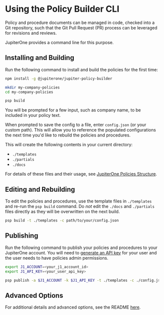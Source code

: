 # Using the Policy Builder CLI

Policy and procedure documents can be managed in code, checked into a Git repository, such that the Git Pull Request (PR) process can be leveraged for revisions and reviews.

JupiterOne provides a command line for this purpose.

## Installing and Building

Run the following command to install and build the policies for the first time:

```bash
npm install -g @jupiterone/jupiter-policy-builder

mkdir my-company-policies
cd my-company-policies

psp build
```

You will be prompted for a few input, such as company name, to be included in your policy text.

When prompted to save the config to a file, enter `config.json` (or your custom path). This will allow you to reference the populated configurations the next time you'd like to rebuild the policies and procedures.

This will create the following contents in your current directory:

- `./templates`
- `./partials`
- `./docs`

For details of these files and their usage, see [JupiterOne Policies Structure](./policies-structure.md).

## Editing and Rebuilding

To edit the policies and procedures, use the template files in `./templates` and re-run the `psp build` command. Do _not_ edit the `./docs` and `./partials` files directly as they will be overwritten on the next build.

```bash
psp build -t ./templates -c path/to/your/config.json
```

## Publishing

Run the following command to publish your policies and procedures to your JupiterOne account. You will need to [generate an API key](../APIs_and-Integrations/api-key-access.md) for your user and the user needs to have policies admin permissions.

```bash
export J1_ACCOUNT=<your_j1_account_id>
export J1_API_KEY=<your_user_api_key>

psp publish -a $J1_ACCOUNT -k $J1_API_KEY -t ./templates -c ./config.json
```

## Advanced Options

For additional details and advanced options, see the README [here](https://github.com/JupiterOne/jupiter-policy-builder).
